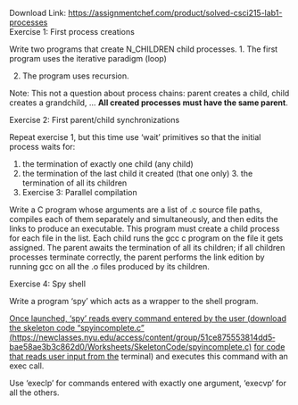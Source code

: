 Download Link: https://assignmentchef.com/product/solved-csci215-lab1-processes
<br>
Exercise 1: First process creations

Write two programs that create N_CHILDREN child processes. 1. The first program uses the iterative paradigm (loop)

<ol start="2">

 <li>The program uses recursion.</li>

</ol>

Note: This not a question about process chains: parent creates a child, child creates a grandchild, … <strong>All created processes must have the same parent</strong>.

Exercise 2: First parent/child synchronizations

Repeat exercise 1, but this time use ‘wait’ primitives so that the initial process waits for:

<ol>

 <li>the termination of exactly one child (any child)</li>

 <li>the termination of the last child it created (that one only) 3. the termination of all its children</li>

 <li>Exercise 3: Parallel compilation</li>

</ol>

Write a C program whose arguments are a list of .c source file paths, compiles each of them separately and simultaneously, and then edits the links to produce an executable. This program must create a child process for each file in the list. Each child runs the gcc ­c program on the file it gets assigned. The parent awaits the termination of all its children; if all children processes terminate correctly, the parent performs the link edition by running gcc on all the .o files produced by its children.

Exercise 4: Spy shell

Write a program ‘spy’ which acts as a wrapper to the shell program.

<a href="https://newclasses.nyu.edu/access/content/group/51ce8755-5381-4dd5-bae5-8ae3b3c862d0/Worksheets/Skeleton-Code/spy-incomplete.c">Once launched, ‘spy’ reads every command entered by the user (</a><a href="https://newclasses.nyu.edu/access/content/group/51ce8755-5381-4dd5-bae5-8ae3b3c862d0/Worksheets/Skeleton-Code/spy-incomplete.c">download the skeleton code “sp</a><a href="https://newclasses.nyu.edu/access/content/group/51ce8755-5381-4dd5-bae5-8ae3b3c862d0/Worksheets/Skeleton-Code/spy-incomplete.c">y</a><a href="https://newclasses.nyu.edu/access/content/group/51ce8755-5381-4dd5-bae5-8ae3b3c862d0/Worksheets/Skeleton-Code/spy-incomplete.c">incomplete.c”</a> <a href="https://newclasses.nyu.edu/access/content/group/51ce8755-5381-4dd5-bae5-8ae3b3c862d0/Worksheets/Skeleton-Code/spy-incomplete.c">(</a><a href="https://newclasses.nyu.edu/access/content/group/51ce8755-5381-4dd5-bae5-8ae3b3c862d0/Worksheets/Skeleton-Code/spy-incomplete.c">https://newclasses.n</a><a href="https://newclasses.nyu.edu/access/content/group/51ce8755-5381-4dd5-bae5-8ae3b3c862d0/Worksheets/Skeleton-Code/spy-incomplete.c">y</a><a href="https://newclasses.nyu.edu/access/content/group/51ce8755-5381-4dd5-bae5-8ae3b3c862d0/Worksheets/Skeleton-Code/spy-incomplete.c">u.edu/access/content/</a><a href="https://newclasses.nyu.edu/access/content/group/51ce8755-5381-4dd5-bae5-8ae3b3c862d0/Worksheets/Skeleton-Code/spy-incomplete.c">g</a><a href="https://newclasses.nyu.edu/access/content/group/51ce8755-5381-4dd5-bae5-8ae3b3c862d0/Worksheets/Skeleton-Code/spy-incomplete.c">roup/51ce8755­5381­4dd5­bae58ae3b3c862d0/Worksheets/Skeleton­Code/sp</a><a href="https://newclasses.nyu.edu/access/content/group/51ce8755-5381-4dd5-bae5-8ae3b3c862d0/Worksheets/Skeleton-Code/spy-incomplete.c">y</a><a href="https://newclasses.nyu.edu/access/content/group/51ce8755-5381-4dd5-bae5-8ae3b3c862d0/Worksheets/Skeleton-Code/spy-incomplete.c">­incomplete.c)</a> <a href="https://newclasses.nyu.edu/access/content/group/51ce8755-5381-4dd5-bae5-8ae3b3c862d0/Worksheets/Skeleton-Code/spy-incomplete.c">for code that reads user input from the</a> terminal) and executes this command with an exec call.

Use ‘execlp’ for commands entered with exactly one argument, ‘execvp’ for all the others.